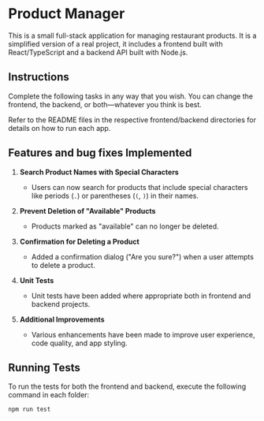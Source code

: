 # Product Manager

This is a small full-stack application for managing restaurant products. It is a simplified version of a real project, it includes a frontend built with React/TypeScript and a backend API built with Node.js.

## Instructions

Complete the following tasks in any way that you wish. You can change the frontend, the backend, or both—whatever you think is best.

Refer to the README files in the respective frontend/backend directories for details on how to run each app.

## Features and bug fixes Implemented

1. **Search Product Names with Special Characters**

   - Users can now search for products that include special characters like periods (`.`) or parentheses (`(`, `)`) in their names.

2. **Prevent Deletion of "Available" Products**

   - Products marked as "available" can no longer be deleted.

3. **Confirmation for Deleting a Product**

   - Added a confirmation dialog ("Are you sure?") when a user attempts to delete a product.

4. **Unit Tests**

   - Unit tests have been added where appropriate both in frontend and backend projects.

5. **Additional Improvements**
   - Various enhancements have been made to improve user experience, code quality, and app styling.

## Running Tests

To run the tests for both the frontend and backend, execute the following command in each folder:

```bash
npm run test
```
